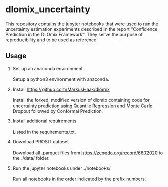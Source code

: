 # dlomix_uncertainty

This repository contains the jupyter notebooks that were used to run the uncertainty estimation experiments described in the report "Confidence Prediction in the DLOmix Framework". They serve the purpose of reproducibility and to be used as reference.

## Usage

1. Set up an anaconda environment
\
\
Setup a python3 environment with anaconda.

3. Install https://github.com/MarkusHaak/dlomix  
\
Install the forked, modified version of dlomix containing code for uncertainty prediction using Quantile Regression and Monte Carlo Dropout followed by Conformal Prediction.

3. Install additional requirements
\
\
Listed in the requirements.txt.

5. Download PROSIT dataset  
\
Download all .parquet files from https://zenodo.org/record/6602020 to the ./data/ folder.

5. Run the jupyter notebooks under ./notebooks/
\
\
Run all notebooks in the order indicated by the prefix numbers.
